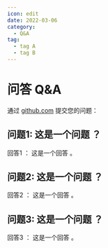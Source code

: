 ```yaml
---
icon: edit
date: 2022-03-06
category:
  - Q&A
tag:
  - tag A
  - tag B
---
```


# 问答 Q&A

通过 [github.com](https://github.com/dWalletVIP/dWalletVIPWeb/discussions/categories/q-a) 提交您的问题：

## 问题1: 这是一个问题 ？
回答1 ： 这是一个回答 。

## 问题2: 这是一个问题 ？
回答2 ： 这是一个回答 。

## 问题3: 这是一个问题 ？
回答3 ： 这是一个回答 。